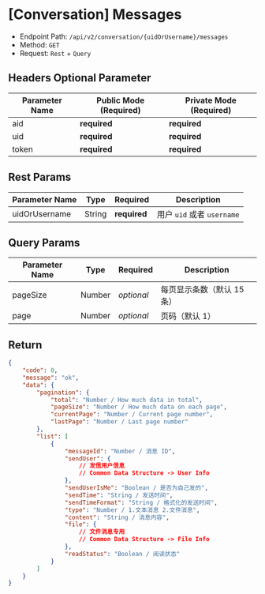 # [Conversation] Messages

- Endpoint Path: `/api/v2/conversation/{uidOrUsername}/messages`
- Method: `GET`
- Request: `Rest` + `Query`

## Headers Optional Parameter

| Parameter Name | Public Mode (Required) | Private Mode (Required) |
| --- | --- | --- |
| aid | **required** | **required** |
| uid | **required** | **required** |
| token | **required** | **required** |

## Rest Params

| Parameter Name | Type | Required | Description |
| --- | --- | --- | --- |
| uidOrUsername | String | **required** | 用户 `uid` 或者 `username` |

## Query Params

| Parameter Name | Type | Required | Description |
| --- | --- | --- | --- |
| pageSize | Number | *optional* | 每页显示条数（默认 15 条） |
| page | Number | *optional* | 页码（默认 1） |

## Return

```json
{
    "code": 0,
    "message": "ok",
    "data": {
        "pagination": {
            "total": "Number / How much data in total",
            "pageSize": "Number / How much data on each page",
            "currentPage": "Number / Current page number",
            "lastPage": "Number / Last page number"
        },
        "list": [
            {
                "messageId": "Number / 消息 ID",
                "sendUser": {
                    // 发信用户信息
                    // Common Data Structure -> User Info
                },
                "sendUserIsMe": "Boolean / 是否为自己发的",
                "sendTime": "String / 发送时间",
                "sendTimeFormat": "String / 格式化的发送时间",
                "type": "Number / 1.文本消息 2.文件消息",
                "content": "String / 消息内容",
                "file": {
                    // 文件消息专用
                    // Common Data Structure -> File Info
                },
                "readStatus": "Boolean / 阅读状态"
            }
        ]
    }
}
```
